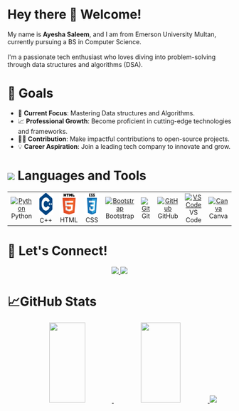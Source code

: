 <h1>Hey there 👋 Welcome!</h1>
My name is  <strong>Ayesha Saleem</strong>, and I am from Emerson University Multan, currently pursuing a BS in Computer Science.<br><br>
I'm a passionate tech enthusiast who loves diving into problem-solving through data structures and algorithms (DSA).

# 🚀 Goals
- 🎯 **Current Focus**: Mastering Data structures and Algorithms.
- 📈 **Professional Growth**: Become proficient in cutting-edge technologies and frameworks.
- 👩‍💻 **Contribution**: Make impactful contributions to open-source projects.
- 💡 **Career Aspiration**: Join a leading tech company to innovate and grow.

# <img src="https://user-images.githubusercontent.com/74038190/212284087-bbe7e430-757e-4901-90bf-4cd2ce3e1852.gif" width="35px"> Languages and Tools
<table>
  <tr>
     <td align="center" width="96">
      <a href="#python">
        <img src="https://www.vectorlogo.zone/logos/python/python-icon.svg" alt="Python" width="48" height="48" />
      </a>
      <br>Python
    </td>
        <td align="center" width="96">
      <a href="#cplusplus">
        <img src="https://github.com/devicons/devicon/blob/master/icons/cplusplus/cplusplus-plain.svg" alt="C++" width="70" height="50" />
      </a>
      <br>C++
    </td>
    <td align="center" width="96">
      <a href="#html">
        <img src="https://raw.githubusercontent.com/devicons/devicon/master/icons/html5/html5-original-wordmark.svg" alt="HTML5" width="48" height="48" />
      </a>
      <br>HTML
    </td>
    <td align="center" width="96">
      <a href="#css">
        <img src="https://raw.githubusercontent.com/devicons/devicon/master/icons/css3/css3-original-wordmark.svg" alt="CSS3" width="48" height="48" />
      </a>
      <br>CSS
    </td>
    <td align="center" width="96">
      <a href="#bootstrap">
        <img src="https://user-images.githubusercontent.com/25181517/183898054-b3d693d4-dafb-4808-a509-bab54cf5de34.png" alt="Bootstrap" width="48" height="48" />
      </a>
      <br>Bootstrap
    </td>
    <td align="center" width="96">
      <a href="#git">
        <img src="https://www.vectorlogo.zone/logos/git-scm/git-scm-icon.svg" alt="Git" width="48" height="48" />
      </a>
      <br>Git
    </td>
    <td align="center" width="96">
      <a href="#github">
        <img src="https://www.vectorlogo.zone/logos/github/github-tile.svg" alt="GitHub" width="48" height="48" />
      </a>
      <br>GitHub
    </td>
    <td align="center" width="96">
      <a href="#vscode">
        <img src="https://www.vectorlogo.zone/logos/visualstudio_code/visualstudio_code-icon.svg" alt="VS Code" width="48" height="48" />
      </a>
      <br>VS Code
    </td>
    <td align="center" width="96">
      <a href="#canva">
        <img src="https://www.vectorlogo.zone/logos/canva/canva-icon.svg" alt="Canva" width="48" height="48" />
      </a>
      <br>Canva
    </td>
  </tr>
</table>

# 💬 Let's Connect!
<p align="center">
  <a href="https://www.linkedin.com/in/ayshsaleem-156b5a292" target="_blank">
    <img height="25em" src="https://img.shields.io/badge/-Ayesha%20Saleem-0077B5?style=flat&logo=Linkedin&logoColor=white"/>
  </a>
  <a target="_blank" href="mailto:ayeshasaleem853@gmail.com">
    <img height="25em" src="https://img.shields.io/badge/-ayeshasaleem853@gmail.com-D14836?style=flat&logo=Gmail&logoColor=white"/>
  </a>
</p>
<h1> 📈GitHub Stats </h1>


<p align="center">
    <a href="https://github.com/aysh34">
          <img  height="180em" width="40%" src="https://github-readme-stats-git-masterrstaa-rickstaa.vercel.app/api?username=aysh34&show_icons=true&theme=algolia&include_all_commits=true&count_private=true&hide_border=true"/> 
          <img height="180em" width="42%" src="https://github-readme-stats-eight-theta.vercel.app/api/top-langs/?username=aysh34&layout=compact&langs_count=8&theme=algolia&hide_border=true"/>
     </a> 
     <img width="82%" src="https://github-readme-streak-stats.herokuapp.com/?user=aysh34&show_icons=true&locale=en&layout=demo&theme=algolia&hide_border=true"/>
</p>
</p>
